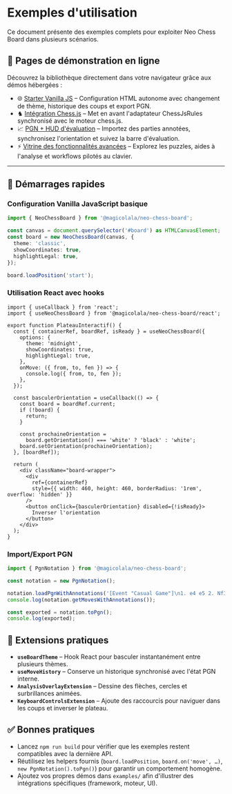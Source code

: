 # Exemples d'utilisation

Ce document présente des exemples complets pour exploiter Neo Chess Board dans plusieurs scénarios.

## 🔗 Pages de démonstration en ligne

Découvrez la bibliothèque directement dans votre navigateur grâce aux démos hébergées :

- 🌐 [Starter Vanilla JS](https://magicolala.github.io/Neo-Chess-Board-Ts-Library/examples/vanilla-js-example.html) – Configuration HTML autonome avec changement de thème, historique des coups et export PGN.
- ♞ [Intégration Chess.js](https://magicolala.github.io/Neo-Chess-Board-Ts-Library/examples/chess-js-demo.html) – Met en avant l'adaptateur ChessJsRules synchronisé avec le moteur chess.js.
- 📈 [PGN + HUD d'évaluation](https://magicolala.github.io/Neo-Chess-Board-Ts-Library/examples/pgn-import-eval.html) – Importez des parties annotées, synchronisez l'orientation et suivez la barre d'évaluation.
- ⚡ [Vitrine des fonctionnalités avancées](https://magicolala.github.io/Neo-Chess-Board-Ts-Library/examples/advanced-features.html) – Explorez les puzzles, aides à l'analyse et workflows pilotés au clavier.

---

## 🚀 Démarrages rapides

### Configuration Vanilla JavaScript basique

```typescript
import { NeoChessBoard } from '@magicolala/neo-chess-board';

const canvas = document.querySelector('#board') as HTMLCanvasElement;
const board = new NeoChessBoard(canvas, {
  theme: 'classic',
  showCoordinates: true,
  highlightLegal: true,
});

board.loadPosition('start');
```

### Utilisation React avec hooks

```tsx
import { useCallback } from 'react';
import { useNeoChessBoard } from '@magicolala/neo-chess-board/react';

export function PlateauInteractif() {
  const { containerRef, boardRef, isReady } = useNeoChessBoard({
    options: {
      theme: 'midnight',
      showCoordinates: true,
      highlightLegal: true,
    },
    onMove: ({ from, to, fen }) => {
      console.log({ from, to, fen });
    },
  });

  const basculerOrientation = useCallback(() => {
    const board = boardRef.current;
    if (!board) {
      return;
    }

    const prochaineOrientation =
      board.getOrientation() === 'white' ? 'black' : 'white';
    board.setOrientation(prochaineOrientation);
  }, [boardRef]);

  return (
    <div className="board-wrapper">
      <div
        ref={containerRef}
        style={{ width: 460, height: 460, borderRadius: '1rem', overflow: 'hidden' }}
      />
      <button onClick={basculerOrientation} disabled={!isReady}>
        Inverser l'orientation
      </button>
    </div>
  );
}
```

### Import/Export PGN

```typescript
import { PgnNotation } from '@magicolala/neo-chess-board';

const notation = new PgnNotation();

notation.loadPgnWithAnnotations('[Event "Casual Game"]\n1. e4 e5 2. Nf3 Nc6 3. Bb5 a6 *');
console.log(notation.getMovesWithAnnotations());

const exported = notation.toPgn();
console.log(exported);
```

## 🧩 Extensions pratiques

- **`useBoardTheme`** – Hook React pour basculer instantanément entre plusieurs thèmes.
- **`useMoveHistory`** – Conserve un historique synchronisé avec l'état PGN interne.
- **`AnalysisOverlayExtension`** – Dessine des flèches, cercles et surbrillances animées.
- **`KeyboardControlsExtension`** – Ajoute des raccourcis pour naviguer dans les coups et inverser le plateau.

## ✅ Bonnes pratiques

- Lancez `npm run build` pour vérifier que les exemples restent compatibles avec la dernière API.
- Réutilisez les helpers fournis (`board.loadPosition`, `board.on('move', …)`, `new PgnNotation().toPgn()`) pour garantir un comportement homogène.
- Ajoutez vos propres démos dans `examples/` afin d'illustrer des intégrations spécifiques (framework, moteur, UI).
